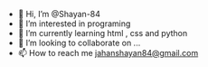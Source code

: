 - 👋 Hi, I’m @Shayan-84
- 👀 I’m interested in programing
- 🌱 I’m currently learning html , css and python
- 💞️ I’m looking to collaborate on ...
- 📫 How to reach me jahanshayan84@gmail.com

<!---
Shayan-84/Shayan-84 is a ✨ special ✨ repository because its `README.md` (this file) appears on your GitHub profile.
You can click the Preview link to take a look at your changes.
--->
